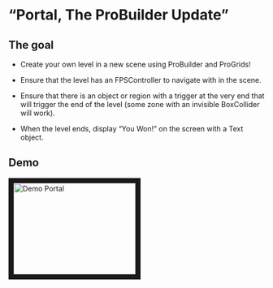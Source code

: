 # “Portal, The ProBuilder Update”

## The goal

- Create your own level in a new scene using ProBuilder and ProGrids!

- Ensure that the level has an FPSController to navigate with in the scene.

- Ensure that there is an object or region with a trigger at the very end that will trigger
  the end of the level (some zone with an invisible BoxCollider will work).

- When the level ends, display “You Won!” on the screen with a Text object.

## Demo

<a href="http://www.youtube.com/watch?feature=player_embedded&v=_y8PnPPFqpg
" target="_blank"><img src="http://img.youtube.com/vi/_y8PnPPFqpg/0.jpg"
alt="Demo Portal" width="240" height="180" border="10" /></a>
